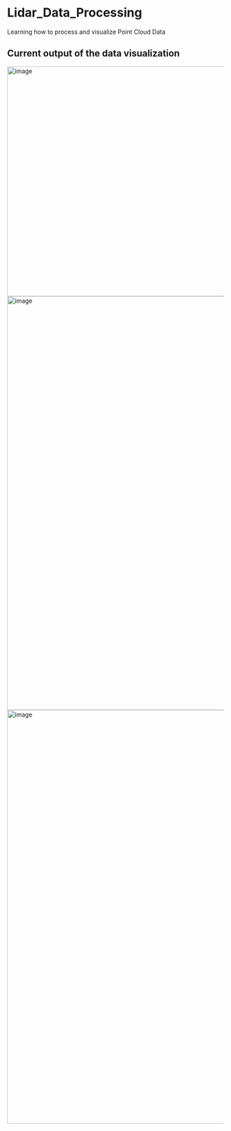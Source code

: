 # Lidar_Data_Processing
Learning how to process and visualize Point Cloud Data 

## Current output of the data visualization

<img width="533" alt="image" src="https://user-images.githubusercontent.com/73430464/174443305-93acf5b4-c0ab-4384-a469-d6aee7bf0c6c.png">


<img width="960" alt="image" src="https://user-images.githubusercontent.com/73430464/174443319-a021a7e7-d8c8-4ed2-a792-27692c0c87d9.png">


<img width="960" alt="image" src="https://user-images.githubusercontent.com/73430464/174443341-49f1d6ad-c55f-43b3-9351-6a83aa557abf.png">

